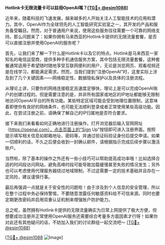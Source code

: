 **Hotlink卡无限流量卡可以註冊OpenAI嗎？[[TG💪+ @esim1088](https://t.me/s/esim1088)]**

近年来，随着科技的飞速发展，越来越多的人开始关注人工智能技术的应用和潜力。其中，OpenAI作为全球领先的人工智能研究实验室之一，其开发的产品和服务备受瞩目。然而，对于普通用户来说，使用这些服务往往需要一个可靠的网络支持。那么问题来了：如果你拥有马来西亚的Hotlink卡提供的无限流量套餐，是否可以直接注册并使用OpenAI的服务呢？

首先，让我们来了解一下什么是Hotlink卡以及它的特点。Hotlink是马来西亚一家知名的电信运营商，提供多种手机通信服务方案，其中包括无限流量套餐。这种套餐通常适用于希望随时随地享受互联网便利的用户，无论是浏览网页、观看视频还是在线学习，都能满足需求。然而，当我们提到“注册OpenAI”时，这里实际上涉及到了几个关键因素——网络稳定性、数据隐私保护以及具体的注册流程。

从理论上讲，只要你的网络连接稳定且速度足够快，理论上是可以完成OpenAI账户的创建过程的。但是需要注意的是，并非所有国家或地区的IP地址都能够无限制地访问OpenAI平台的所有功能。某些特定区域可能会受到地理位置限制，这意味着即使你有良好的网络条件，也可能无法顺利登录或者正常使用某些高级功能。因此，在尝试注册之前，请确保了解自己的IP归属地是否符合要求。

接下来我们来看看如何正确地进行注册操作。打开浏览器后输入官网网址（https://openai.com），点击页面上的“Sign Up”按钮即可进入注册界面。按照提示填写相关信息如邮箱地址、密码等，并通过验证码验证身份后提交申请。如果一切顺利的话，不久之后便会收到一封确认邮件，请根据指示完成后续步骤以激活账户。

当然啦，除了基本的操作之外还有一些小技巧可以帮助提高成功率哦！比如选择合适的时间段访问网站，避免高峰时段可能导致加载缓慢甚至失败的情况发生；另外也可以考虑使用代理服务器绕过地域限制，不过这需要一定的技术基础并且存在一定风险，建议谨慎行事。

最后再强调一点就是关于安全性的问题啦！由于涉及到个人信息的安全管理，所以在整个过程中务必保持警惕，不要随意泄露任何敏感资料给不可信来源。同时也要定期更改密码并启用双重认证机制来增强账户防护能力。

总之呢，虽然拥有Hotlink卡提供的无限流量确实为日常上网提供了极大方便，但想要成功注册并正常使用OpenAI服务还需要综合考量多方面因素才行呀！如果你对此还有其他疑问的话，不妨加入我们的讨论群组一起交流吧～ [[TG💪+ @esim1088](https://t.me/s/esim1088)]

[[TG💪+ @esim1088](https://t.me/s/esim1088) ![Image](https://i.postimg.cc/4NQfJmqS/Snipaste-2025-05-13-00-14-12.png)]